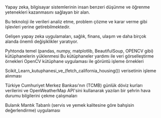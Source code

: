 
Yapay zeka, bilgisayar sistemlerinin insan benzeri düşünme ve öğrenme yetenekleri kazanmasını sağlayan bir alan. 

Bu teknoloji ile verileri analiz etme, problem çözme ve karar verme gibi işlevleri yerine getirebilmektedir.

Gelişen yapay zeka uygulamaları, sağlık, finans, ulaşım ve daha birçok alanda önemli değişiklikler yaratıyor.

Pyhtonda temel  (pandas, numpy, matplotlib, BeautifulSoup, OPENCV gibi) kütüphanelerin yüklenmesi
Bu kütüphaneler yardımı ile veri görselleştirme örnekleri
OpenCV kütüphane uygulaması ile görüntü işleme örnekleri

Scikit_Learn_kutuphanesi_ve_(fetch_california_housing()) verisetinin işleme alınması

Türkiye Cumhuriyet Merkez Bankası'nın (TCMB) günlük döviz kurları verilerini ve OpenWeatherMap API'sini kullanarak yazılan bir şehrin hava durumu bilgilerini çekme çalışmaları

Bulanık Mantık Tabanlı (servis ve yemek kalitesine göre bahşisin değerlendirme) uygulaması 
